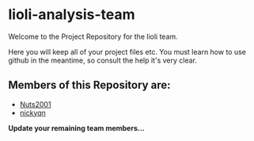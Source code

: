# lioli-analysis-team
Welcome to the Project Repository for the lioli team.

Here you will keep all of your project files etc. You must learn how to use github in the meantime, so consult the help it's very clear.

## Members of this Repository are:

- [Nuts2001](https://github.com/Nuts2001)
- [nickyqn](https://github.com/nickyqn)

**Update your remaining team members...**

